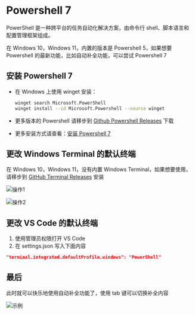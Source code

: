 # Powershell 7

PowerShell 是一种跨平台的任务自动化解决方案，由命令行 shell、脚本语言和配置管理框架组成。

在 Windows 10，Windows 11，内置的版本是 Powershell 5，如果想要 Powershell 的最新功能，比如自动补全功能，可以尝试 Powershell 7

## 安装 Powershell 7

- 在 Windows 上使用 winget 安装：

  ```sh
  winget search Microsoft.PowerShell
  winget install --id Microsoft.Powershell --source winget
  ```

- 更多版本的 Powershell 请移步到 [Github Powershell Releases](https://github.com/PowerShell/PowerShell/releases) 下载
- 更多安装方式请查看：[安装 Powershell 7](https://learn.microsoft.com/zh-cn/powershell/scripting/install/installing-powershell-on-windows?view=powershell-7.4)

## 更改 Windows Terminal 的默认终端

在 Windows 10，Windows 11，没有内置 Windows Terminal，如果想要使用，请移步到 [GitHub Terminal Releases](https://github.com/microsoft/terminal/releases) 安装

![操作1](/windows-terminal-default-to-powershell7-1.png)

![操作2](/windows-terminal-default-to-powershell7-2.png)

## 更改 VS Code 的默认终端

1. 使用管理员权限打开 VS Code
2. 在 settings.json 写入下面内容

  ```json
  "terminal.integrated.defaultProfile.windows": "PowerShell"
  ```

## 最后

此时就可以快乐地使用自动补全功能了，使用 tab 键可以切换补全内容

![示例](/auto-complete.png)


